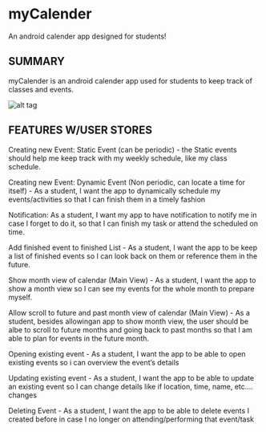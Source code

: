 # myCalender
An android calender app designed for students!


SUMMARY
--------------
myCalender is an android calender app used for students to keep track of classes and events.

![alt tag](https://github.com/ucsdCSE110wi16/CSE110W240T9/blob/master/Icons/ic_calender%205.png?raw=true)


FEATURES W/USER STORES
--------------

Creating new Event: Static Event (can be periodic) -  the Static events should
help me keep track with my weekly schedule, like my class schedule.

Creating new Event: Dynamic Event (Non periodic, can locate a time for itself) -
As a student, I want the app to dynamically schedule my events/activities so
that I can finish them in a timely fashion

Notification: As a student, I want my app to have notification to notify me in
case I forget to do it, so that I can finish my task or attend the scheduled on
time.

Add finished event to finished List - As a student, I want the app to be keep a
list of finished events so I can look back on them or reference them in the
future.

Show month view of calendar (Main View) - As a student, I want the app to show a
month view so I can see my events for the whole month to prepare myself. 

Allow scroll to future and past month view of calendar (Main View) - As a student, 
besides allowingan app to show month view, the user should be albe to scroll to 
future months and going back to past months so that I am able to plan for events 
in the future month.

Opening existing event - As a student, I want the app to be able to open
existing events so i can overview the event’s details

Updating existing event - As a student, I want the app to be able to update an
existing event so I can change details like if location, time, name, etc….
changes

Deleting Event - As a student, I want the app to be able to delete events I
created before in case I no longer on attending/performing that event/task
